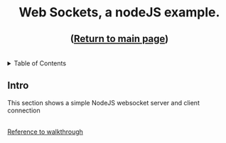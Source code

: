 <a name="readme-top"></a>
<h1 align="center">Web Sockets, a nodeJS example.</h3>
<h2 align="Center">(<a href="https://github.com/danekf/web-socket-exploration">Return to main page</a>)</h2>  
<br>

<!--Table of Contents -->
<details>
  <Summary>Table of Contents</summary>
    <ul>
      <li><a href= "#Intro">Introduction</a></li>
    </ul>
</details>

## Intro
<p>This section shows a simple NodeJS websocket server and client connection</p>
<br>
<a href = "https://www.piesocket.com/docs/3.0/javascript-client">Reference to walkthrough</a>

<p>